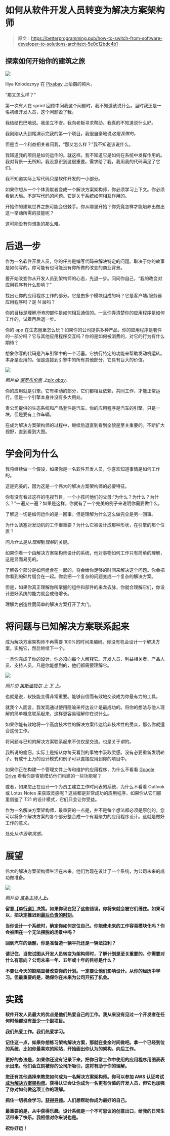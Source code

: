 # 如何从软件开发人员转变为解决方案架构师

> 原文：<https://betterprogramming.pub/how-to-switch-from-software-developer-to-solutions-architect-5e0c12bdc4b1>

## 探索如何开始你的建筑之旅

![](img/65562833db82058de450921b83755330.png)

Iliya Kolodeznyy 在 [Pixabay](https://pixabay.com/?utm_source=link-attribution&amp;utm_medium=referral&amp;utm_campaign=image&amp;utm_content=5983064) 上拍摄的照片。

“那又怎么样？”

第一次有人在 sprint 回顾中问我这个问题时，我不知道该说什么。当时我还是一名初级开发人员，这个问题毁了我。

我结结巴巴地说。我坐立不安。我向老板寻求帮助。我真的不知道说什么好。

我刚刚从头到尾演示完我的第一个项目。我很自豪地说*这是我做的。*

但是当一个利益相关者问我，“那又怎么样？”我不知道该说什么。

我知道我的项目是如何运作的。就这样。我不知道它是如何在系统中发挥作用的。我对背景一无所知。我没意识到这很重要。需求给了我，我用我的代码满足了它们。

我不知道实际上写代码只是软件开发的一小部分。

如果你想从一个个体贡献者变成一个解决方案架构师，你必须学习上下文。你必须看到大局。不是写代码的问题。它是关于系统如何相互作用的。

开始你的建筑世界之旅可能会很棘手。你从哪里开始？你究竟怎样才能培养出做出这一举动所需的技能呢？

这可能没有你想象的那么难。

# 后退一步

作为一名软件开发人员，你的任务是编写代码来解决特定的问题。取决于你的故事是如何写的，你可能有也可能没有你所做的改变的商业背景。

要开始改变你从开发人员到架构师的心态，先退一步。问问你自己，“我的改变对应用程序有什么影响？”

找出让你的应用程序工作的部分。它是由多个模块组成的吗？它是客户端/服务器应用程序吗？是 N 层吗？

你的目标是理解*所有的*部件是如何相互通信的。一旦你弄清楚你的应用程序是如何工作的，试着再后退一步。

你的 app 在生态圈里怎么玩？如果你的公司提供多种产品，你的应用程序是套件的一部分吗？它与其他应用程序交互吗？你的是如何被消费的，对它的行为有什么期待？

想象你写的代码是汽车引擎中的一个活塞。它执行特定的功能来帮助发动机运转。本身是没用的。但是连接到引擎中的所有其他部分，它具有巨大的价值。

![](img/a9305663398706ac7f0c8ae3243f2cc8.png)

*照片由* [*保罗布伦南*](https://pixabay.com/users/paulbr75-2938186/?utm_source=link-attribution&utm_medium=referral&utm_campaign=image&utm_content=1738309) *上*[*pix abay*](https://pixabay.com/?utm_source=link-attribution&utm_medium=referral&utm_campaign=image&utm_content=1738309)*。*

你的应用就是引擎。它有移动的部分，它们都相互依赖，共同工作，才能正常运行。但是一个引擎本身并没有多大用处。

贵公司提供的生态系统和产品套件是汽车。你的应用程序是汽车的引擎。只是一块，但是要有工作车辆。

在成为解决方案架构师的过程中，继续后退直到看到全貌是至关重要的。不断扩大视野，直到看到大图。

# 学会问为什么

我将继续做一个假设，如果你是一名软件开发人员，你喜欢知道事情是如何工作的。

这是完美的，因为这是一个伟大的解决方案架构师的必要特征。

你有没有看过这样的电视节目，一个小孩问他们的父母:“为什么？为什么？为什么？”一遍又一遍？如果是这样，你就有了一个完美的例子来说明你需要做什么。

了解这一切是如何运作的是一回事。但是理解为什么这么做完全是另一回事。

为什么活塞对发动机的工作很重要？为什么它被设计成那种形状，在引擎的那个位置？

问*为什么*是从*理解*到*理解*的关键。

如果你看一个由解决方案架构师设计的系统，他对事物如何工作只有简单的理解，这是显而易见的。

了解各个部分是如何组合在一起的，将会给你足够的时间来解决这个问题。你会把你看到的碎片缝合在一起。你会把一个复杂的问题变成一个复杂的解决方案。

但是，如果你真正理解你所掌握的组件和部件的来龙去脉，你就会理解它们，你设计更好系统的能力就会成倍增长。

理解为创造性而简单的解决方案打开了大门。

# 将问题与已知解决方案联系起来

成为解决方案架构师不再需要 100%的时间来编码。你没有机会设计一个解决方案，实施它，然后继续下一个。

一旦你完成了你的设计，你必须向每个人解释它。开发人员、利益相关者、产品人员、支持人员，凡是你能想到的，他们都需要理解它。

![](img/9ddd0a6d605f9aab5b159f3f80f0ba53.png)

*照片由* [*奥斯迪特尔*](https://unsplash.com/@austindistel?utm_source=unsplash&utm_medium=referral&utm_content=creditCopyText) *上* [*下*](https://unsplash.com/s/photos/presentation?utm_source=unsplash&utm_medium=referral&utm_content=creditCopyText) *上。*

也就是说，软技能变得非常重要。能够自信而有效地交谈成为你最有力的工具。

就我个人而言，我发现通过使用隐喻来传达设计是最成功的。将你的想法与他人理解的简单概念联系起来，这样更容易理解你在说什么。

如果你能有效地将一个高度技术性的解决方案传达给非技术性的受众，那么你就适合这份工作。

将问题与已知的解决方案联系起来不仅仅是交流。也是关于*偷*的。

我所说的偷窃，实际上是指从你每天看到的事物中汲取灵感。没有必要重新发明轮子。有成千上万的设计模式和例子可以直接应用到你的项目中。

如果你正在构建一个管理文件上传和维护的应用程序，为什么不看看 [Google Drive](https://drive.google.com) 看看你是否能模仿他们构建的一些功能呢？

或者，如果您正在设计一个为员工建立工作时间表的系统，为什么不看看 Outlook 或 Lotus Notes 来获取灵感呢？这些都是非常成功的应用程序，如果你从它们那里借鉴了 T21 的设计模式，它们只会让你受益。

作为一名解决方案架构师，最重要的一点是，并不是每个想法都必须是原创的。您可以将多个解决方案的各个部分整合成一个有凝聚力的应用程序设计。这就是做好工作的意义。

处处从*中汲取灵感。*

# 展望

伟大的解决方案架构师生活在未来。他们为现在设计了一个系统，为公司未来的成功做准备。

![](img/c0771710f20e2f19bea5f9790c05bce5.png)

*照片由* [*苗条主持人*](https://unsplash.com/@truth_from_africa_photography?utm_source=unsplash&utm_medium=referral&utm_content=creditCopyText)*[](https://unsplash.com/s/photos/binoculars?utm_source=unsplash&utm_medium=referral&utm_content=creditCopyText)**上。***

**留意[【单行道】](https://www.inc.com/jeff-haden/amazon-founder-jeff-bezos-this-is-how-successful-people-make-such-smart-decisions.html)决策。如果你现在犯了这些错误，你将来就会被它们缠住。如果可以，把决定推迟到[最后负责的时刻](/how-to-write-software-at-the-last-responsible-moment-96a152217103)。**

**当你设计一个系统时，确定你如何定位自己。你能使未来的工作容易模块化吗？你会被困在一个无法摆脱的场景中吗？**

**回到汽车的话题，你是准备造一辆平托还是一辆法拉利？**

**请记住，当您试图从开发人员转变为架构师时，了解计划是至关重要的。你需要对什么有意向？公司未来一年、五年或十年的目标是什么？**

**不要让今天的缺陷显著改变你的计划。一定要让他们影响设计。从你的经历中学习。但最重要的是，确保你在未来为公司开拓了机会。**

# **实践**

**软件开发人员最大的优点是他们热爱自己的工作。我从来没有见过一个开发者在任何时候都没有[至少一个副项目](/5-reasons-to-finally-start-that-side-project-youve-been-putting-off-3970dbcc0b27)。**

**我们热爱工作。我们热爱学习。**

**记住这一点，如果你想练习架构解决方案，那就在业余时间做吧。拿一个已经到位的系统，比如你最喜欢的网站，开始画出你认为的架构。向后工作。**

**更好的办法是，如果你还没有记录下来，把你日常工作中使用的应用程序用图表表示出来。他们会立刻被你的公司所吸引，这将有助于你的理解。**

**您还有其他选择来教您如何成为一名解决方案架构师。你可以参加 AWS 认证考试[成为解决方案架构师](https://aws.amazon.com/certification/certified-solutions-architect-associate/)。获得认证会让你成为一名更有价值的开发人员，但它也加强了你对如何做这项工作的理解。**

**抓住一切机会学习。[获得导师](https://medium.com/swlh/getting-started-with-mentorship-what-is-it-all-about-ce475ff4710)。人们想帮助你成为最好的自己。**

**最重要的是，从中获得乐趣。设计系统是一个不可思议的创意出口，给我的日常生活带来了快乐。我相信对你来说也是。**

**祝你好运！**